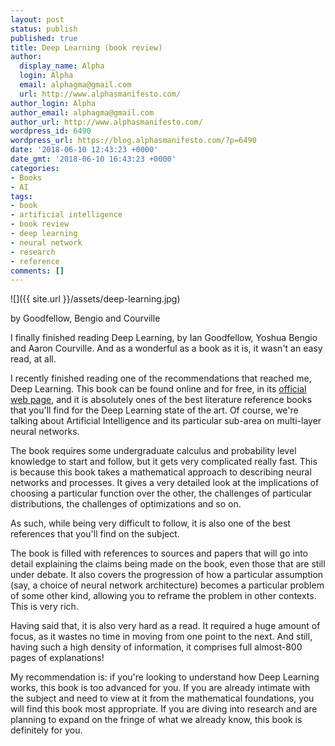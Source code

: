 ```yaml
---
layout: post
status: publish
published: true
title: Deep Learning (book review)
author:
  display_name: Alpha
  login: Alpha
  email: alphagma@gmail.com
  url: http://www.alphasmanifesto.com/
author_login: Alpha
author_email: alphagma@gmail.com
author_url: http://www.alphasmanifesto.com/
wordpress_id: 6490
wordpress_url: https://blog.alphasmanifesto.com/?p=6490
date: '2018-06-10 12:43:23 +0000'
date_gmt: '2018-06-10 16:43:23 +0000'
categories:
- Books
- AI
tags:
- book
- artificial intelligence
- book review
- deep learning
- neural network
- research
- reference
comments: []
---
```


![]({{ site.url }}/assets/deep-learning.jpg)

by Goodfellow, Bengio and Courville


I finally finished reading Deep Learning, by Ian Goodfellow, Yoshua Bengio and Aaron Courville. And as a wonderful as a book as it is, it wasn't an easy read, at all.

<!--more-->

I recently finished reading one of the recommendations that reached me, Deep Learning. This book can be found online and for free, in its <a href="http://www.deeplearningbook.org/">official web page</a>, and it is absolutely ones of the best literature reference books that you'll find for the Deep Learning state of the art. Of course, we're talking about Artificial Intelligence and its particular sub-area on multi-layer neural networks.

The book requires some undergraduate calculus and probability level knowledge to start and follow, but it gets very complicated really fast. This is because this book takes a mathematical approach to describing neural networks and processes. It gives a very detailed look at the implications of choosing a particular function over the other, the challenges of particular distributions, the challenges of optimizations and so on.

As such, while being very difficult to follow, it is also one of the best references that you'll find on the subject.

The book is filled with references to sources and papers that will go into detail explaining the claims being made on the book, even those that are still under debate. It also covers the progression of how a particular assumption (say, a choice of neural network architecture) becomes a particular problem of some other kind, allowing you to reframe the problem in other contexts. This is very rich.

Having said that, it is also very hard as a read. It required a huge amount of focus, as it wastes no time in moving from one point to the next. And still, having such a high density of information, it comprises full almost-800 pages of explanations!

My recommendation is: if you're looking to understand how Deep Learning works, this book is too advanced for you. If you are already intimate with the subject and need to view at it from the mathematical foundations, you will find this book most appropriate. If you are diving into research and are planning to expand on the fringe of what we already know, this book is definitely for you.
